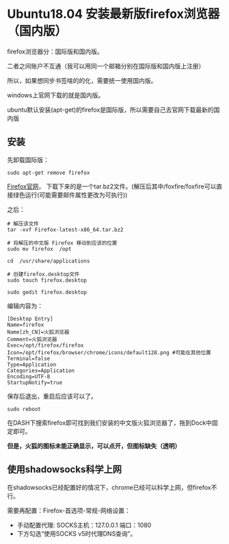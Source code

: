 # Ubuntu18.04 安装最新版firefox浏览器（国内版）

firefox浏览器分：国际版和国内版。

二者之间账户不互通（我可以用同一个邮箱分别在国际版和国内版上注册）

所以，如果想同步书签啥的的化，需要统一使用国内版。

windows上官网下载的就是国内版。

ubuntu默认安装(apt-get)的firefox是国际版，所以需要自己去官网下载最新的国内版

## 安装

先卸载国际版：
```
sudo apt-get remove firefox
```

[Firefox官网](http://www.firefox.com.cn/)， 下载下来的是一个tar.bz2文件。(解压后其中/foxfire/foxfire可以直接绿色运行(可能需要邮件属性更改为可执行))

之后：

```
# 解压该文件
tar -xvf Firefox-latest-x86_64.tar.bz2

# 将解压的中文版 Firefox 移动到应该的位置
sudo mv firefox  /opt

cd  /usr/share/applications

# 创建firefox.desktop文件
sudo touch firefox.desktop

sudo gedit firefox.desktop
```
编辑内容为：
```
[Desktop Entry]
Name=firefox
Name[zh_CN]=火狐浏览器
Comment=火狐浏览器
Exec=/opt/firefox/firefox
Icon=/opt/firefox/browser/chrome/icons/default128.png #可能在其他位置
Terminal=false
Type=Application
Categories=Application
Encoding=UTF-8
StartupNotify=true
```
保存后退出，重启后应该可以了。
```
sudo reboot
```
在DASH下搜索firefox即可找到我们安装的中文版火狐浏览器了，拖到Dock中固定即可。

**但是，火狐的图标未能正确显示，可以点开，但图标缺失（透明）**

## 使用shadowsocks科学上网

在shadowsocks已经配置好的情况下，chrome已经可以科学上网，但firefox不行。

需要再配置：Firefox-首选项-常规-网络设置：  
* 手动配置代理: SOCKS主机：127.0.0.1 端口：1080
* 下方勾选“使用SOCKS v5时代理DNS查询”。